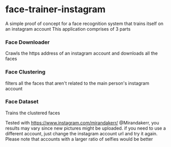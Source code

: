 # face-trainer-instagram
A simple proof of concept for a face recognition system that trains itself on an instagram account
This application comprises of 3 parts

### Face Downloader
Crawls the https address of an instagram account and downloads all the faces

### Face Clustering
filters all the faces that aren't related to the main person's instagram account

### Face Dataset
Trains the clustered faces


Tested with https://www.instagram.com/mirandakerr/ @Mirandakerr, you results may vary since new pictures might be uploaded. if you need to use a different account, just change the instagram account url and try it again. Please note that accounts with a larger ratio of selfies would be better

